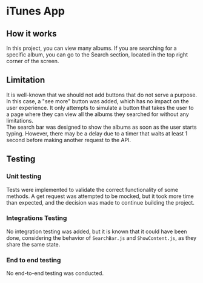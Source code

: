 # iTunes App
## How it works
In this project, you can view many albums. If you are searching for a specific album, you can go to the Search section, located in the top right corner of the screen.
## Limitation
It is well-known that we should not add buttons that do not serve a purpose. In this case, a "see more" button was added, which has no impact on the user experience. It only attempts to simulate a button that takes the user to a page where they can view all the albums they searched for without any limitations.<br>
The search bar was designed to show the albums as soon as the user starts typing. However, there may be a delay due to a timer that waits at least 1 second before making another request to the API.
## Testing
### Unit testing
Tests were implemented to validate the correct functionality of some methods. A get request was attempted to be mocked, but it took more time than expected, and the decision was made to continue building the project.
### Integrations Testing
No integration testing was added, but it is known that it could have been done, considering the behavior of ```SearchBar.js``` and ```ShowContent.js```, as they share the same state.
### End to end testing
No end-to-end testing was conducted.